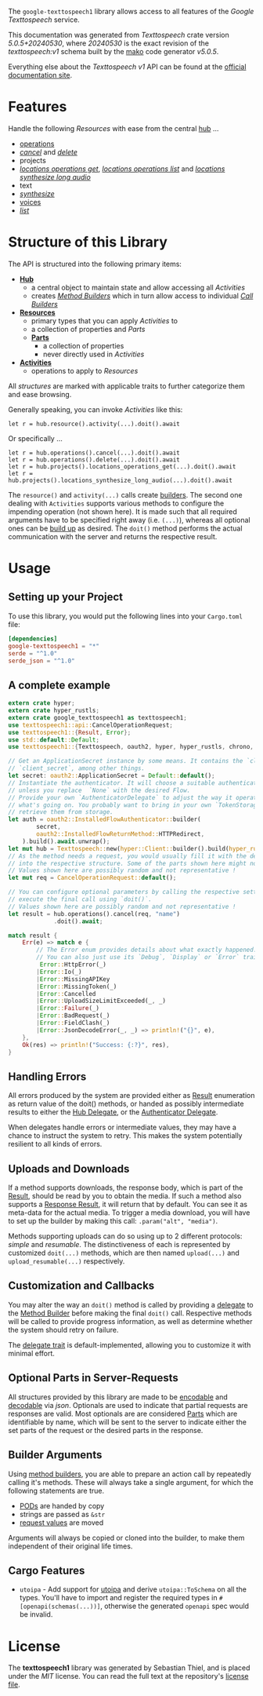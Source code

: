 <!---
DO NOT EDIT !
This file was generated automatically from 'src/generator/templates/api/README.md.mako'
DO NOT EDIT !
-->
The `google-texttospeech1` library allows access to all features of the *Google Texttospeech* service.

This documentation was generated from *Texttospeech* crate version *5.0.5+20240530*, where *20240530* is the exact revision of the *texttospeech:v1* schema built by the [mako](http://www.makotemplates.org/) code generator *v5.0.5*.

Everything else about the *Texttospeech* *v1* API can be found at the
[official documentation site](https://cloud.google.com/text-to-speech/).
# Features

Handle the following *Resources* with ease from the central [hub](https://docs.rs/google-texttospeech1/5.0.5+20240530/google_texttospeech1/Texttospeech) ... 

* [operations](https://docs.rs/google-texttospeech1/5.0.5+20240530/google_texttospeech1/api::Operation)
 * [*cancel*](https://docs.rs/google-texttospeech1/5.0.5+20240530/google_texttospeech1/api::OperationCancelCall) and [*delete*](https://docs.rs/google-texttospeech1/5.0.5+20240530/google_texttospeech1/api::OperationDeleteCall)
* projects
 * [*locations operations get*](https://docs.rs/google-texttospeech1/5.0.5+20240530/google_texttospeech1/api::ProjectLocationOperationGetCall), [*locations operations list*](https://docs.rs/google-texttospeech1/5.0.5+20240530/google_texttospeech1/api::ProjectLocationOperationListCall) and [*locations synthesize long audio*](https://docs.rs/google-texttospeech1/5.0.5+20240530/google_texttospeech1/api::ProjectLocationSynthesizeLongAudioCall)
* text
 * [*synthesize*](https://docs.rs/google-texttospeech1/5.0.5+20240530/google_texttospeech1/api::TextSynthesizeCall)
* [voices](https://docs.rs/google-texttospeech1/5.0.5+20240530/google_texttospeech1/api::Voice)
 * [*list*](https://docs.rs/google-texttospeech1/5.0.5+20240530/google_texttospeech1/api::VoiceListCall)




# Structure of this Library

The API is structured into the following primary items:

* **[Hub](https://docs.rs/google-texttospeech1/5.0.5+20240530/google_texttospeech1/Texttospeech)**
    * a central object to maintain state and allow accessing all *Activities*
    * creates [*Method Builders*](https://docs.rs/google-texttospeech1/5.0.5+20240530/google_texttospeech1/client::MethodsBuilder) which in turn
      allow access to individual [*Call Builders*](https://docs.rs/google-texttospeech1/5.0.5+20240530/google_texttospeech1/client::CallBuilder)
* **[Resources](https://docs.rs/google-texttospeech1/5.0.5+20240530/google_texttospeech1/client::Resource)**
    * primary types that you can apply *Activities* to
    * a collection of properties and *Parts*
    * **[Parts](https://docs.rs/google-texttospeech1/5.0.5+20240530/google_texttospeech1/client::Part)**
        * a collection of properties
        * never directly used in *Activities*
* **[Activities](https://docs.rs/google-texttospeech1/5.0.5+20240530/google_texttospeech1/client::CallBuilder)**
    * operations to apply to *Resources*

All *structures* are marked with applicable traits to further categorize them and ease browsing.

Generally speaking, you can invoke *Activities* like this:

```Rust,ignore
let r = hub.resource().activity(...).doit().await
```

Or specifically ...

```ignore
let r = hub.operations().cancel(...).doit().await
let r = hub.operations().delete(...).doit().await
let r = hub.projects().locations_operations_get(...).doit().await
let r = hub.projects().locations_synthesize_long_audio(...).doit().await
```

The `resource()` and `activity(...)` calls create [builders][builder-pattern]. The second one dealing with `Activities` 
supports various methods to configure the impending operation (not shown here). It is made such that all required arguments have to be 
specified right away (i.e. `(...)`), whereas all optional ones can be [build up][builder-pattern] as desired.
The `doit()` method performs the actual communication with the server and returns the respective result.

# Usage

## Setting up your Project

To use this library, you would put the following lines into your `Cargo.toml` file:

```toml
[dependencies]
google-texttospeech1 = "*"
serde = "^1.0"
serde_json = "^1.0"
```

## A complete example

```Rust
extern crate hyper;
extern crate hyper_rustls;
extern crate google_texttospeech1 as texttospeech1;
use texttospeech1::api::CancelOperationRequest;
use texttospeech1::{Result, Error};
use std::default::Default;
use texttospeech1::{Texttospeech, oauth2, hyper, hyper_rustls, chrono, FieldMask};

// Get an ApplicationSecret instance by some means. It contains the `client_id` and 
// `client_secret`, among other things.
let secret: oauth2::ApplicationSecret = Default::default();
// Instantiate the authenticator. It will choose a suitable authentication flow for you, 
// unless you replace  `None` with the desired Flow.
// Provide your own `AuthenticatorDelegate` to adjust the way it operates and get feedback about 
// what's going on. You probably want to bring in your own `TokenStorage` to persist tokens and
// retrieve them from storage.
let auth = oauth2::InstalledFlowAuthenticator::builder(
        secret,
        oauth2::InstalledFlowReturnMethod::HTTPRedirect,
    ).build().await.unwrap();
let mut hub = Texttospeech::new(hyper::Client::builder().build(hyper_rustls::HttpsConnectorBuilder::new().with_native_roots().unwrap().https_or_http().enable_http1().build()), auth);
// As the method needs a request, you would usually fill it with the desired information
// into the respective structure. Some of the parts shown here might not be applicable !
// Values shown here are possibly random and not representative !
let mut req = CancelOperationRequest::default();

// You can configure optional parameters by calling the respective setters at will, and
// execute the final call using `doit()`.
// Values shown here are possibly random and not representative !
let result = hub.operations().cancel(req, "name")
             .doit().await;

match result {
    Err(e) => match e {
        // The Error enum provides details about what exactly happened.
        // You can also just use its `Debug`, `Display` or `Error` traits
         Error::HttpError(_)
        |Error::Io(_)
        |Error::MissingAPIKey
        |Error::MissingToken(_)
        |Error::Cancelled
        |Error::UploadSizeLimitExceeded(_, _)
        |Error::Failure(_)
        |Error::BadRequest(_)
        |Error::FieldClash(_)
        |Error::JsonDecodeError(_, _) => println!("{}", e),
    },
    Ok(res) => println!("Success: {:?}", res),
}

```
## Handling Errors

All errors produced by the system are provided either as [Result](https://docs.rs/google-texttospeech1/5.0.5+20240530/google_texttospeech1/client::Result) enumeration as return value of
the doit() methods, or handed as possibly intermediate results to either the 
[Hub Delegate](https://docs.rs/google-texttospeech1/5.0.5+20240530/google_texttospeech1/client::Delegate), or the [Authenticator Delegate](https://docs.rs/yup-oauth2/*/yup_oauth2/trait.AuthenticatorDelegate.html).

When delegates handle errors or intermediate values, they may have a chance to instruct the system to retry. This 
makes the system potentially resilient to all kinds of errors.

## Uploads and Downloads
If a method supports downloads, the response body, which is part of the [Result](https://docs.rs/google-texttospeech1/5.0.5+20240530/google_texttospeech1/client::Result), should be
read by you to obtain the media.
If such a method also supports a [Response Result](https://docs.rs/google-texttospeech1/5.0.5+20240530/google_texttospeech1/client::ResponseResult), it will return that by default.
You can see it as meta-data for the actual media. To trigger a media download, you will have to set up the builder by making
this call: `.param("alt", "media")`.

Methods supporting uploads can do so using up to 2 different protocols: 
*simple* and *resumable*. The distinctiveness of each is represented by customized 
`doit(...)` methods, which are then named `upload(...)` and `upload_resumable(...)` respectively.

## Customization and Callbacks

You may alter the way an `doit()` method is called by providing a [delegate](https://docs.rs/google-texttospeech1/5.0.5+20240530/google_texttospeech1/client::Delegate) to the 
[Method Builder](https://docs.rs/google-texttospeech1/5.0.5+20240530/google_texttospeech1/client::CallBuilder) before making the final `doit()` call. 
Respective methods will be called to provide progress information, as well as determine whether the system should 
retry on failure.

The [delegate trait](https://docs.rs/google-texttospeech1/5.0.5+20240530/google_texttospeech1/client::Delegate) is default-implemented, allowing you to customize it with minimal effort.

## Optional Parts in Server-Requests

All structures provided by this library are made to be [encodable](https://docs.rs/google-texttospeech1/5.0.5+20240530/google_texttospeech1/client::RequestValue) and 
[decodable](https://docs.rs/google-texttospeech1/5.0.5+20240530/google_texttospeech1/client::ResponseResult) via *json*. Optionals are used to indicate that partial requests are responses 
are valid.
Most optionals are are considered [Parts](https://docs.rs/google-texttospeech1/5.0.5+20240530/google_texttospeech1/client::Part) which are identifiable by name, which will be sent to 
the server to indicate either the set parts of the request or the desired parts in the response.

## Builder Arguments

Using [method builders](https://docs.rs/google-texttospeech1/5.0.5+20240530/google_texttospeech1/client::CallBuilder), you are able to prepare an action call by repeatedly calling it's methods.
These will always take a single argument, for which the following statements are true.

* [PODs][wiki-pod] are handed by copy
* strings are passed as `&str`
* [request values](https://docs.rs/google-texttospeech1/5.0.5+20240530/google_texttospeech1/client::RequestValue) are moved

Arguments will always be copied or cloned into the builder, to make them independent of their original life times.

[wiki-pod]: http://en.wikipedia.org/wiki/Plain_old_data_structure
[builder-pattern]: http://en.wikipedia.org/wiki/Builder_pattern
[google-go-api]: https://github.com/google/google-api-go-client

## Cargo Features

* `utoipa` - Add support for [utoipa](https://crates.io/crates/utoipa) and derive `utoipa::ToSchema` on all
the types. You'll have to import and register the required types in `#[openapi(schemas(...))]`, otherwise the
generated `openapi` spec would be invalid.


# License
The **texttospeech1** library was generated by Sebastian Thiel, and is placed 
under the *MIT* license.
You can read the full text at the repository's [license file][repo-license].

[repo-license]: https://github.com/Byron/google-apis-rsblob/main/LICENSE.md

